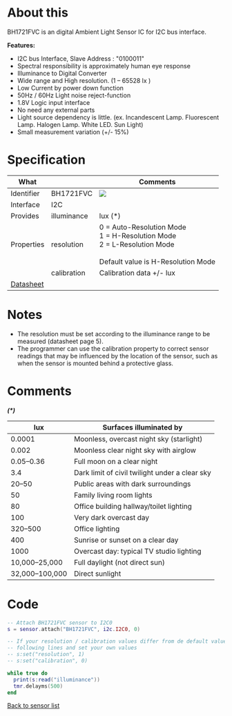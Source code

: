 # About this

BH1721FVC is an digital Ambient Light Sensor IC for I2C bus interface. 

**Features:**

  * I2C bus Interface, Slave Address : "0100011"
  * Spectral responsibility is approximately human eye response
  * Illuminance to Digital Converter
  * Wide range and High resolution. (1 – 65528 lx )
  * Low Current by power down function
  * 50Hz / 60Hz Light noise reject-function
  * 1.8V Logic input interface
  * No need any external parts
  * Light source dependency is little. (ex. Incandescent Lamp. Fluorescent Lamp. Halogen Lamp. White LED. Sun Light)
  * Small measurement variation (+/- 15%)

# Specification

| What         |                 | Comments                    |
|--------------|-----------------|-----------------------------|
| Identifier   | BH1721FVC       | ![](http://git.whitecatboard.org/BH1721FVC.png)                            |
| Interface    | I2C             |                             |
| Provides     | illuminance     | lux (\*)                    |
| Properties   | resolution      | 0 = Auto-Resolution Mode<br/>1 = H-Resolution Mode<br/>2 = L-Resolution Mode<br/><br/>Default value is H-Resolution Mode | 
|              | calibration     | Calibration data +/- lux    |
| [Datasheet](http://rohmfs.rohm.com/en/products/databook/datasheet/ic/sensor/light/bh1721fvc-e.pdf) | | |

# Notes

* The resolution must be set according to the illuminance range to be measured (datasheet page 5).
* The programmer can use the calibration property to correct sensor readings that may be influenced by the location of the sensor, such as when the sensor is mounted behind a protective glass.
 
# Comments

**_(\*)_**

| lux            | Surfaces illuminated by                         |
|----------------|-------------------------------------------------|
| 0.0001         | Moonless, overcast night sky (starlight)        |
| 0.002          | Moonless clear night sky with airglow           |
| 0.05–0.36      | Full moon on a clear night                      |
| 3.4            | Dark limit of civil twilight under a clear sky  |
| 20–50          | Public areas with dark surroundings             |
| 50             | Family living room lights                       |
| 80             | Office building hallway/toilet lighting         |
| 100            | Very dark overcast day                          |
| 320–500        | Office lighting                                 |
| 400            | Sunrise or sunset on a clear day                |
| 1000           | Overcast day: typical TV studio lighting        |
| 10,000–25,000	 | Full daylight (not direct sun)                  |
| 32,000–100,000 | Direct sunlight

# Code

```lua
-- Attach BH1721FVC sensor to I2C0
s = sensor.attach("BH1721FVC", i2c.I2C0, 0)

-- If your resolution / calibration values differ from de default values uncomment the
-- following lines and set your own values
-- s:set("resolution", 1)
-- s:set("calibration", 0)

while true do
  print(s:read("illuminance"))
  tmr.delayms(500)
end
```

[Back to sensor list](https://github.com/whitecatboard/Lua-RTOS-ESP32/wiki/Sensor-module#supported-sensors)